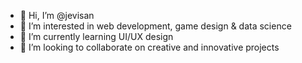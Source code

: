 - 👋 Hi, I’m @jevisan
- 👀 I’m interested in web development, game design & data science
- 🌱 I’m currently learning UI/UX design
- 💞️ I’m looking to collaborate on creative and innovative projects
